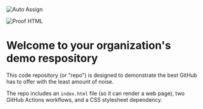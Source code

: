 ![Auto Assign](https://github.com/egr314-306-s24-github-io/demo-repository/actions/workflows/auto-assign.yml/badge.svg)

![Proof HTML](https://github.com/egr314-306-s24-github-io/demo-repository/actions/workflows/proof-html.yml/badge.svg)

# Welcome to your organization's demo respository
This code repository (or "repo") is designed to demonstrate the best GitHub has to offer with the least amount of noise.

The repo includes an `index.html` file (so it can render a web page), two GitHub Actions workflows, and a CSS stylesheet dependency.
